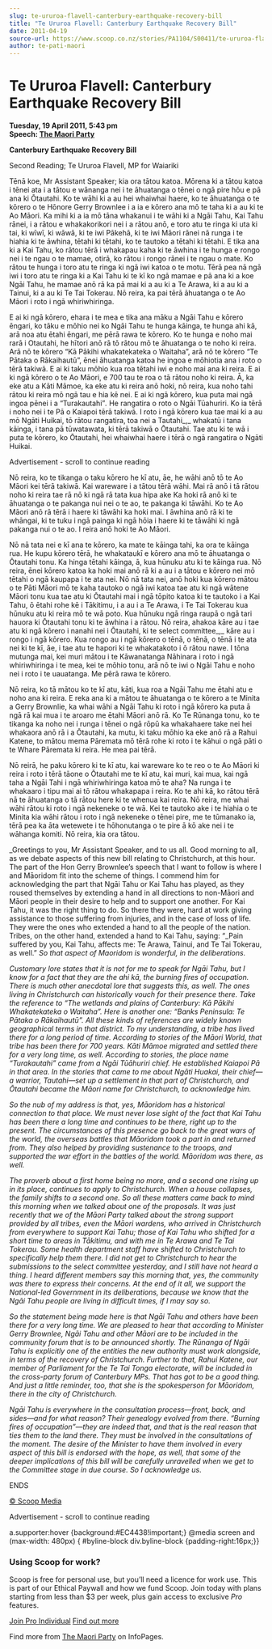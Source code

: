 ```yaml
---
slug: te-ururoa-flavell-canterbury-earthquake-recovery-bill
title: "Te Ururoa Flavell: Canterbury Earthquake Recovery Bill"
date: 2011-04-19
source-url: https://www.scoop.co.nz/stories/PA1104/S00411/te-ururoa-flavell-canterbury-earthquake-recovery-bill.htm
author: te-pati-maori
---
```

Te Ururoa Flavell: Canterbury Earthquake Recovery Bill
======================================================

**Tuesday, 19 April 2011, 5:43 pm**  
**Speech: [The Maori Party](https://info.scoop.co.nz/The_Maori_Party)**

**Canterbury Earthquake Recovery Bill**

Second Reading; Te Ururoa Flavell, MP for Waiariki

Tēnā koe, Mr Assistant Speaker; kia ora tātou katoa. Mōrena ki a tātou katoa i tēnei ata i a tātou e wānanga nei i te āhuatanga o tēnei o ngā pire hōu e pā ana ki Ōtautahi. Ko te wāhi ki a au hei whaiwhai haere, ko te āhuatanga o te kōrero o te Hōnore Gerry Brownlee i a ia e kōrero ana mō te taha ki a au ki te Ao Māori. Ka mihi ki a ia mō tāna whakanui i te wāhi ki a Ngāi Tahu, Kai Tahu rānei, i a rātou e whakakorikori nei i a rātou anō, e toro atu te ringa ki uta ki tai, ki wīwī, ki wāwā, ki te iwi Pākehā, ki te iwi Māori rānei nā runga i te hiahia ki te āwhina, tētahi ki tētahi, ko te tautoko a tētahi ki tētahi. E tika ana ki a Kai Tahu, ko rātou tērā i whakapau kaha ki te āwhina i te hunga e rongo nei i te ngau o te mamae, otirā, ko rātou i rongo rānei i te ngau o mate. Ko rātou te hunga i toro atu te ringa ki ngā iwi katoa o te motu. Tērā pea nā ngā iwi i toro atu te ringa ki a Kai Tahu ki te kī ko ngā mamae e pā ana ki a koe Ngāi Tahu, he mamae anō rā ka pā mai ki a au ki a Te Arawa, ki a au ki a Tainui, ki a au ki Te Tai Tokerau. Nō reira, ka pai tērā āhuatanga o te Ao Māori i roto i ngā whiriwhiringa.

E ai ki ngā kōrero, ehara i te mea e tika ana māku a Ngāi Tahu e kōrero ēngari, ko tāku e mōhio nei ko Ngāi Tahu te hunga kāinga, te hunga ahi kā, arā noa atu ētahi ēngari, me pērā rawa te kōrero. Ko te hunga e noho mai rarā i Otautahi, he hītori anō rā tō rātou mō te āhuatanga o te noho ki reira. Arā nō te kōrero “Kā Pākihi whakatekateka o Waitaha”, arā nō te kōrero “Te Pātaka o Rākaihautū”, ēnei āhuatanga katoa he ingoa e mōhiotia ana i roto o tērā takiwā. E ai ki taku mōhio kua roa tētahi iwi e noho mai ana ki reira. E ai ki ngā kōrero o te Ao Māori, e 700 tau te roa o tā rātou noho ki reira. Ā, ka eke atu a Kāti Māmoe, ka eke atu ki reira anō hoki, nō reira, kua noho tahi rātou ki reira mō ngā tau e hia kē nei. E ai ki ngā kōrero, kua puta mai ngā ingoa pēnei i a “Turakautahi”_._ He rangatira o roto o Ngāi Tūahuriri. Ko ia tērā i noho nei i te Pā o Kaiapoi tērā takiwā. I roto i ngā kōrero kua tae mai ki a au mō Ngāti Huikai, tō rātou rangatira, toa nei a Tautahi_,_ whakatū i tana kāinga, i tana pā tūwatawata, ki tērā takiwā o Ōtautahi. Tae atu ki te wā i puta te kōrero, ko Ōtautahi, hei whaiwhai haere i tērā o ngā rangatira o Ngāti Huikai.

Advertisement - scroll to continue reading





Nō reira, ko te tikanga o taku kōrero he kī atu, āe, he wāhi anō tō te Ao Māori kei tērā takiwā. Kai wareware i a tātou tērā wāhi. Mai rā anō i tā rātou noho ki reira tae rā nō ki ngā rā tata kua hipa ake Ka hoki rā anō ki te āhuatanga o te pakanga nui nei o te ao, te pakanga ki tāwāhi. Ko te Ao Māori anō rā tērā i haere ki tāwāhi ka hoki mai. I āwhina anō rā ki te whāngai, ki te tuku i ngā painga ki ngā hōia i haere ki te tāwāhi ki ngā pakanga nui o te ao. I reira anō hoki te Ao Māori.

Nō nā tata nei e kī ana te kōrero, ka mate te kāinga tahi, ka ora te kāinga rua. He kupu kōrero tērā, he whakataukī e kōrero ana mō te āhuatanga o Ōtautahi tonu. Ka hinga tētahi kāinga, ā, kua hūnuku atu ki te kāinga rua. Nō reira, ēnei kōrero katoa ka hoki mai anō rā ki a au i a tātou e kōrero nei mō tētahi o ngā kaupapa i te ata nei. Nō nā tata nei, anō hoki kua kōrero mātou o te Pāti Māori mō te kaha tautoko o ngā iwi katoa tae atu ki ngā wātene Māori tonu kua tae atu ki Ōtautahi mai i ngā tōpito katoa ki te tautoko i a Kai Tahu, ō ētahi rohe kē i Tākitimu, i a au i a Te Arawa, i Te Tai Tokerau kua hūnuku atu ki reira mō te wā poto. Kua hūnuku ngā ringa raupā o ngā tari hauora ki Ōtautahi tonu ki te āwhina i a rātou. Nō reira, ahakoa kāre au i tae atu ki ngā kōrero i nanahi nei i Ōtautahi, ki te select committee_,_ kāre au i rongo i ngā kōrero. Kua rongo au i ngā kōrero o tēnā, o tēnā, o tēnā i te ata nei ki te kī, āe, i tae atu te hapori ki te whakatakoto i ō rātou nawe. I tōna mutunga mai, kei muri mātou i te Kāwanatanga Nāhinara i roto i ngā whiriwhiringa i te mea, kei te mōhio tonu, arā nō te iwi o Ngāi Tahu e noho nei i roto i te uauatanga. Me pērā rawa te kōrero.

Nō reira, ko tā mātou ko te kī atu, kāti, kua roa a Ngāi Tahu me ētahi atu e noho ana ki reira. E reka ana ki a mātou te āhuatanga o te kōrero a te Minita a Gerry Brownlie, ka whai wāhi a Ngāi Tahu ki roto i ngā kōrero ka puta ā ngā rā kai mua i te aroaro me ētahi Māori anō rā. Ko Te Rūnanga tonu, ko te tikanga ka noho nei i runga i tēnei o ngā rōpū ka whakahaere take nei hei whakaora anō rā i a Ōtautahi, ka mutu, ki taku mōhio ka eke anō rā a Rahui Katene, to mātou mema Pāremata mō tērā rohe ki roto i te kāhui o ngā pāti o te Whare Pāremata ki reira. He mea pai tērā.

Nō reirā, he paku kōrero ki te kī atu, kai wareware ko te reo o te Ao Māori ki reira i roto i tērā tāone o Ōtautahi me te kī atu, kai muri, kai mua, kai ngā taha a Ngāi Tahi i ngā whiriwhiringa katoa mō te aha? Na runga i te whakaaro i tipu mai ai tō rātou whakapapa i reira. Ko te ahi kā, ko rātou tērā nā te āhuatanga o tā rātou here ki te whenua kai reira. Nō reira, me whai wāhi rātou ki roto i ngā nekeneke o te wā. Kei te tautoko ake i te hiahia o te Minita kia wāhi rātou i roto i ngā nekeneke o tēnei pire, me te tūmanako ia, tērā pea ka āta wetewete i te hōhonutanga o te pire ā kō ake nei i te wāhanga komiti. Nō reira, kia ora tātou.

_Greetings to you, Mr Assistant Speaker, and to us all. Good morning to all, as we debate aspects of this new bill relating to Christchurch, at this hour. The part of the Hon Gerry Brownlee’s speech that I want to follow is where I and Māoridom fit into the scheme of things. I commend him for acknowledging the part that Ngāi Tahu or Kai Tahu has played, as they roused themselves by extending a hand in all directions to non-Māori and Māori people in their desire to help and to support one another. For Kai Tahu, it was the right thing to do. So there they were, hard at work giving assistance to those suffering from injuries, and in the case of loss of life. They were the ones who extended a hand to all the people of the nation. Tribes, on the other hand, extended a hand to Kai Tahu, saying: “_Pain suffered by you, Kai Tahu, affects me: Te Arawa, Tainui, and Te Tai Tokerau, as well.” _So that aspect of Maoridom is wonderful, in the deliberations._

_Customary lore states that it is not for me to speak for Ngāi Tahu, but I know for a fact that they are the ahi kā, the burning fires of occupation. There is much other anecdotal lore that suggests this, as well. The ones living in Christchurch can historically vouch for their presence there. Take the reference to “The wetlands and plains of Canterbury: Kā Pākihi Whakatekateka o Waitaha”. Here is another one: “Banks Peninsula: Te Pātaka o Rākaihautū”. All these kinds of references are widely known geographical terms in that district. To my understanding, a tribe has lived there for a long period of time. According to stories of the Māori World, that tribe has been there for 700 years. Kāti Māmoe migrated and settled there for a very long time, as well. According to stories, the place name “Turakautahi” came from a Ngāi Tūāhuriri chief. He established Kaiapoi Pā in that area. In the stories that came to me about Ngāti Huakai, their chief—a warrior, Tautahi—set up a settlement in that part of Christchurch, and Ōtautahi became the Māori name for Christchurch, to acknowledge him._

_So the nub of my address is that, yes, Māoridom has a historical connection to that place. We must never lose sight of the fact that Kai Tahu has been there a long time and continues to be there, right up to the present. The circumstances of this presence go back to the great wars of the world, the overseas battles that Māoridom took a part in and returned from. They also helped by providing sustenance to the troops, and supported the war effort in the battles of the world. Māoridom was there, as well._

_The proverb about a first home being no more, and a second one rising up in its place, continues to apply to Christchurch. When a house collapses, the family shifts to a second one. So all these matters came back to mind this morning when we talked about one of the proposals. It was just recently that we of the Māori Party talked about the strong support provided by all tribes, even the Māori wardens, who arrived in Christchurch from everywhere to support Kai Tahu; those of Kai Tahu who shifted for a short time to areas in Tākitimu, and with me in Te Arawa and Te Tai Tokerau. Some health department staff have shifted to Christchurch to specifically help them there. I did not get to Christchurch to hear the submissions to the select committee yesterday, and I still have not heard a thing. I heard different members say this morning that, yes, the community was there to express their concerns. At the end of it all, we support the National-led Government in its deliberations, because we know that the Ngāi Tahu people are living in difficult times, if I may say so._

_So the statement being made here is that Ngāi Tahu and others have been there for a very long time. We are pleased to hear that according to Minister Gerry Brownlee, Ngāi Tahu and other Māori are to be included in the community forum that is to be announced shortly. The Rūnanga of Ngāi Tahu is explicitly one of the entities the new authority must work alongside, in terms of the recovery of Christchurch. Further to that, Rahui Katene, our member of Parliament for the Te Tai Tonga electorate, will be included in the cross-party forum of Canterbury MPs. That has got to be a good thing. And just a little reminder, too, that she is the spokesperson for Māoridom, there in the city of Christchurch._

_Ngāi Tahu is everywhere in the consultation process—front, back, and sides—and for what reason? Their genealogy evolved from there. “Burning fires of occupation”—they are indeed that, and that is the real reason that ties them to the land there. They must be involved in the consultations of the moment. The desire of the Minister to have them involved in every aspect of this bill is endorsed with the hope, as well, that some of the deeper implications of this bill will be carefully unravelled when we get to the Committee stage in due course. So I acknowledge us_.

ENDS  

[© Scoop Media](http://www.scoop.co.nz/about/terms.html)  

Advertisement - scroll to continue reading



a.supporter:hover {background:#EC4438!important;} @media screen and (max-width: 480px) { #byline-block div.byline-block {padding-right:16px;}}

### Using Scoop for work?

Scoop is free for personal use, but you’ll need a licence for work use. This is part of our Ethical Paywall and how we fund Scoop. Join today with plans starting from less than $3 per week, plus gain access to exclusive _Pro_ features.  
  
[Join Pro Individual](https://pro.scoop.co.nz/Individual/?from=ProIn24) [Find out more](https://pro.scoop.co.nz/using-scoop-for-work/?from=ProIn24)

Find more from [The Maori Party](https://info.scoop.co.nz/The_Maori_Party) on InfoPages.